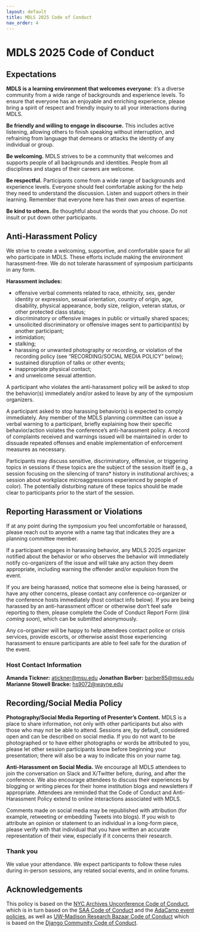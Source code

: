 ```yaml
---
layout: default
title: MDLS 2025 Code of Conduct
nav_order: 4
---
```

# MDLS 2025 Code of Conduct
## Expectations
**MDLS is a learning environment that welcomes everyone**: it’s a diverse community from a wide range of backgrounds and experience levels. To ensure that everyone has an enjoyable and enriching experience, please bring a spirit of respect and friendly inquiry to all your interactions during MDLS.

**Be friendly and willing to engage in discourse.** This includes active listening, allowing others to finish speaking without interruption, and refraining from language that demeans or attacks the identity of any individual or group.

**Be welcoming.** MDLS strives to be a community that welcomes and supports people of all backgrounds and identities. People from all disciplines and stages of their careers are welcome.

**Be respectful.** Participants come from a wide range of backgrounds and experience levels. Everyone should feel comfortable asking for the help they need to understand the discussion. Listen and support others in their learning. Remember that everyone here has their own areas of expertise.

**Be kind to others.** Be thoughtful about the words that you choose. Do not insult or put down other participants.

## Anti-Harassment Policy
We strive to create a welcoming, supportive, and comfortable space for all who participate in MDLS. These efforts include making the environment harassment-free. We do not tolerate harassment of symposium participants in any form.

**Harassment includes:**

- offensive verbal comments related to race, ethnicity, sex, gender identity or expression, sexual orientation, country of origin, age, disability, physical appearance, body size, religion, veteran status, or other protected class status; 
- discriminatory or offensive images in public or virtually shared spaces;
- unsolicited discriminatory or offensive images sent to participant(s) by another participant;  
- intimidation; 
- stalking; 
- harassing or unwanted photography or recording, or violation of the recording policy (see “RECORDING/SOCIAL MEDIA POLICY” below); 
- sustained disruption of talks or other events; 
- inappropriate physical contact;
- and unwelcome sexual attention.

A participant who violates the anti-harassment policy will be asked to stop the behavior(s) immediately and/or asked to leave by any of the symposium organizers.

A participant asked to stop harassing behavior(s) is expected to comply immediately. Any member of the MDLS planning committee can issue a verbal warning to a participant, briefly explaining how their specific behavior/action violates the conference’s anti-harassment policy. A record of complaints received and warnings issued will be maintained in order to dissuade repeated offenses and enable implementation of enforcement measures as necessary.

Participants may discuss sensitive, discriminatory, offensive, or triggering topics in sessions if these topics are the subject of the session itself (e.g., a session focusing on the silencing of trans* history in institutional archives; a session about workplace microaggressions experienced by people of color). The potentially disturbing nature of these topics should be made clear to participants prior to the start of the session.

## Reporting Harassment or Violations
If at any point during the symposium you feel uncomfortable or harassed, please reach out to anyone with a name tag that indicates they are a planning committee member.

If a participant engages in harassing behavior, any MDLS 2025 organizer notified about the behavior or who observes the behavior will immediately notify co-organizers of the issue and will take any action they deem appropriate, including warning the offender and/or expulsion from the event.

If you are being harassed, notice that someone else is being harassed, or have any other concerns, please contact any conference co-organizer or the conference hosts immediately (host contact info below). If you are being harassed by an anti-harassment officer or otherwise don’t feel safe reporting to them, please complete the Code of Conduct Report Form (*link coming soon*), which can be submitted anonymously.

Any co-organizer will be happy to help attendees contact police or crisis services, provide escorts, or otherwise assist those experiencing harassment to ensure participants are able to feel safe for the duration of the event.

### Host Contact Information
**Amanda Tickner:** atickner@msu.edu
**Jonathan Barber:** barber85@msu.edu
**Marianne Stowell Bracke:** hs9072@wayne.edu

## Recording/Social Media Policy
**Photography/Social Media Reporting of Presenter’s Content.** MDLS is a place to share information, not only with other participants but also with those who may not be able to attend. Sessions are, by default, considered open and can be described on social media. If you do not want to be photographed or to have either photographs or words be attributed to you, please let other session participants know before beginning your presentation; there will also be a way to indicate this on your name tag.

**Anti-Harassment on Social Media.** We encourage all MDLS attendees to join the conversation on Slack and X/Twitter before, during, and after the conference. We also encourage attendees to discuss their experiences by blogging or writing pieces for their home institution blogs and newsletters if appropriate. Attendees are reminded that the Code of Conduct and Anti-Harassment Policy extend to online interactions associated with MDLS.

Comments made on social media may be republished with attribution (for example, retweeting or embedding Tweets into blogs). If you wish to attribute an opinion or statement to an individual in a long-form piece, please verify with that individual that you have written an accurate representation of their view, especially if it concerns their research.

### Thank you
We value your attendance. We expect participants to follow these rules during in-person sessions, any related social events, and in online forums.

## Acknowledgements
This policy is based on the [NYC Archives Unconference Code of Conduct](https://nycarchivesunconference.wordpress.com/code-of-conduct/), which is in turn based on the [SAA Code of Conduct](http://www2.archivists.org/statements/saa-code-of-conduct) and the [AdaCamp event policies](http://portland.adacamp.org/policies/#ahp), as well as [UW-Madison Research Bazaar Code of Conduct](https://hub.datascience.wisc.edu/code-of-conduct/) which is based on the [Django Community Code of Conduct](https://www.djangoproject.com/conduct/).
